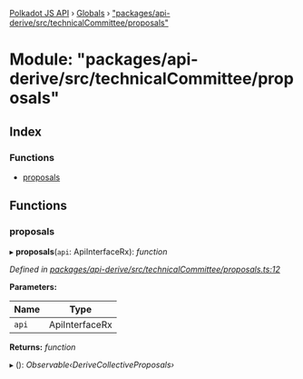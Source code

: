[Polkadot JS API](../README.md) › [Globals](../globals.md) › ["packages/api-derive/src/technicalCommittee/proposals"](_packages_api_derive_src_technicalcommittee_proposals_.md)

# Module: "packages/api-derive/src/technicalCommittee/proposals"

## Index

### Functions

* [proposals](_packages_api_derive_src_technicalcommittee_proposals_.md#proposals)

## Functions

###  proposals

▸ **proposals**(`api`: ApiInterfaceRx): *function*

*Defined in [packages/api-derive/src/technicalCommittee/proposals.ts:12](https://github.com/polkadot-js/api/blob/77c3a701d/packages/api-derive/src/technicalCommittee/proposals.ts#L12)*

**Parameters:**

Name | Type |
------ | ------ |
`api` | ApiInterfaceRx |

**Returns:** *function*

▸ (): *Observable‹DeriveCollectiveProposals›*
